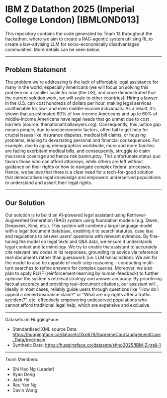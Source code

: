 # IBM Z Datathon 2025 (Imperial College London) [IBMLOND013]

This repository contains the code generated by Team 13 throughout the hackathon, where we aim to create a RAG-agentic system utilising RL to create a law-advising LLM for socio-economically disadvantaged communities. More details can be seen below.

---
## Problem Statement

The problem we're addressing is the lack of affordable legal assistance for many in the world, especially Americans (we will focus on solving this problem on a smaller scale for now (the US), and once demonstrated that the current solution work, we will scale to other countries). Hiring a lawyer in the U.S. can cost hundreds of dollars per hour, making legal services unattainable for low- and even middle-income individuals. As a result, it's shown that an estimated 80% of low-income Americans and up to 60% of middle-income Americans have legal needs that go unmet due to cost barriers (source: thenationaltriallawyers.org). Consequently, this justice gap means people, due to socioeconomic factors, often fail to get help for crucial issues like insurance disputes, medical bill claims, or housing problems, leading to devastating personal and financial consequences. For example, due to aging demographics worldwide, more and more families are facing exorbitant medical bills, and consequently, struggle to claim insurance coverage and hence risk bankruptcy. This unfortunate status quo favors those who can afford attorneys, while others are left without guidance on their rights or how to navigate complex federal processes. Hence, we believe that there is a clear need for a tech-for-good solution that democratises legal knowledge and empowers underserved populations to understand and assert their legal rights.

---
## Our Solution

Our solution is to build an AI-powered legal assistant using Retrieval-Augmented Generation (RAG) system using foundation models (e.g. Qwen, Deepseek, Kimi, etc.). This system will combine a large language model with a legal document database, enabling it to search statutes, case law, and regulations to answer users’ questions with relevant evidence. By fine-tuning the model on legal texts and Q&A data, we ensure it understands legal context and terminology. We try to enable the assistant to accurately cite relevant law codes in its responses, grounding its advice via reference real-documents rather than guesswork (i.e. LLM hallucination). We aim for the model to also be capable of multi-step reasoning – conducting multi-turn searches to refine answers for complex queries. Moreover, we also plan to apply RLHF (reinforcement-learning by human-feedback) to further optimise the system's retrieval strategy and answer accuracy. By prioritising factual accuracy and providing real-document citations, our assistant will , ideally in most cases, reliably guide users through questions like “How do I appeal a denied insurance claim?” or “What are my rights after a traffic accident?”, etc. effectively empowering undeserved populations who cannot afford traditional legal help, which are expensive and exclusive.

---

Datasets on HuggingFace:
- Standardised XML source Data: https://huggingface.co/datasets/Xixi679/SupremeCourtJudgementCase_Data/tree/main
- Synthetic Data: https://huggingface.co/datasets/shng2025/IBM-Z-trail-1

---

Team Members:
- Shi Hao Ng (Leader)
- Ryan Deng
- Jack He
- Rou Yan Ng
- Davin Wong


